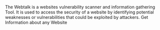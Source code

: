 The Webtalk is a websites vulnerability scanner and information gathering Tool. 
It is used to access the security of a website by identifying potential weaknesses or vulnerabilities that could be exploited by attackers.
Get Information about any Website 
